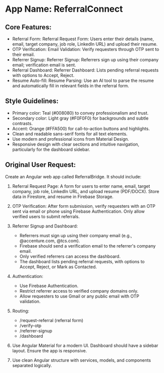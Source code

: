 # **App Name**: ReferralConnect

## Core Features:

- Referral Form: Referral Request Form: Users enter their details (name, email, target company, job role, LinkedIn URL) and upload their resume.
- OTP Verification: Email Validation: Verify requesters through OTP sent to their email.
- Referrer Signup: Referrer Signup: Referrers sign up using their company email; verification email is sent.
- Referral Dashboard: Referrer Dashboard: Lists pending referral requests with options to Accept, Reject.
- Resume Auto-fill: Resume Parsing: Use an AI tool to parse the resume and automatically fill in relevant fields in the referral form.

## Style Guidelines:

- Primary color: Teal (#008080) to convey professionalism and trust.
- Secondary color: Light gray (#F0F0F0) for backgrounds and subtle contrasts.
- Accent: Orange (#FFA500) for call-to-action buttons and highlights.
- Clean and readable sans-serif fonts for all text elements.
- Use modern and professional icons from Material Design.
- Responsive design with clear sections and intuitive navigation, particularly for the dashboard sidebar.

## Original User Request:
Create an Angular web app called ReferralBridge. It should include:

1. Referral Request Page: A form for users to enter name, email, target company, job role, LinkedIn URL, and upload resume (PDF/DOCX). Store data in Firestore, and resume in Firebase Storage.

2. OTP Verification: After form submission, verify requesters with an OTP sent via email or phone using Firebase Authentication. Only allow verified users to submit referrals.

3. Referrer Signup and Dashboard:
   - Referrers must sign up using their company email (e.g., @accenture.com, @tcs.com).
   - Firebase should send a verification email to the referrer's company email.
   - Only verified referrers can access the dashboard.
   - The dashboard lists pending referral requests, with options to Accept, Reject, or Mark as Contacted.

4. Authentication:
   - Use Firebase Authentication.
   - Restrict referrer access to verified company domains only.
   - Allow requesters to use Gmail or any public email with OTP validation.

5. Routing:
   - /request-referral (referral form)
   - /verify-otp
   - /referrer-signup
   - /dashboard

6. Use Angular Material for a modern UI. Dashboard should have a sidebar layout. Ensure the app is responsive.

7. Use clean Angular structure with services, models, and components separated logically.
  